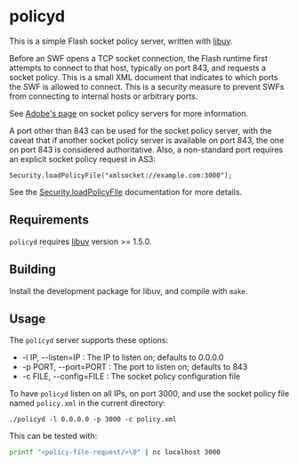 # policyd

This is a simple Flash socket policy server, written with
[libuv](https://github.com/libuv/libuv).

Before an SWF opens a TCP socket connection, the Flash runtime first
attempts to connect to that host, typically on port 843, and requests
a socket policy. This is a small XML document that indicates to which
ports the SWF is allowed to connect. This is a security measure to
prevent SWFs from connecting to internal hosts or arbitrary ports.

See
[Adobe's page](http://www.adobe.com/devnet/flashplayer/articles/socket_policy_files.html)
on socket policy servers for more information.

A port other than 843 can be used for the socket policy server, with
the caveat that if another socket policy server is available on port
843, the one on port 843 is considered authoritative. Also, a
non-standard port requires an explicit socket policy request in AS3:

```as3
Security.loadPolicyFile("xmlsocket://example.com:3000");
```

See the
[Security.loadPolicyFile](http://help.adobe.com/en_US/FlashPlatform/reference/actionscript/3/flash/system/Security.html#loadPolicyFile%28%29)
documentation for more details.

## Requirements

`policyd` requires [libuv](https://github.com/libuv/libuv) version >= 1.5.0.

## Building

Install the development package for libuv, and compile with `make`.

## Usage

The `policyd` server supports these options:

* -l IP, --listen=IP : The IP to listen on; defaults to 0.0.0.0
* -p PORT, --port=PORT : The port to listen on; defaults to 843
* -c FILE, --config=FILE : The socket policy configuration file

To have `policyd` listen on all IPs, on port 3000, and use the socket
policy file named `policy.xml` in the current directory:

```
./policyd -l 0.0.0.0 -p 3000 -c policy.xml
```

This can be tested with:

```bash
printf "<policy-file-request/>\0" | nc localhost 3000
```
